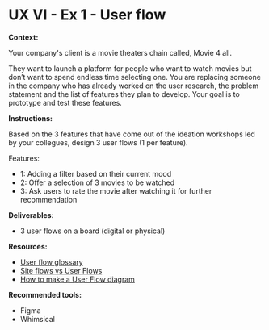 # UX VI - Ex 1 - User flow

**Context:** 

Your company's client is a movie theaters chain called, Movie 4 all. 

They want to launch a platform for people who want to watch movies but don’t want to spend endless time selecting one.
You are replacing someone in the company who has already worked on the user research, the problem statement and the list of features they plan to develop. Your goal is to prototype and test these features.

**Instructions:** 

Based on the 3 features that have come out of the ideation workshops led by your collegues, design 3 user flows (1 per feature). 

Features: 

- 1: Adding a filter based on their current mood
- 2: Offer a selection of 3 movies to be watched
- 3: Ask users to rate the movie after watching it for further recommendation

**Deliverables:** 

- 3 user flows on a board (digital or physical)

**Resources:** 

- [User flow glossary](https://www.productplan.com/glossary/user-flow/)
- [Site flows vs User Flows](https://uxmovement.com/wireframes/site-flows-vs-user-flows-when-to-use-which/)
- [How to make a User Flow diagram](https://www.lucidchart.com/blog/how-to-make-a-user-flow-diagram)

**Recommended tools:**

- Figma
- Whimsical